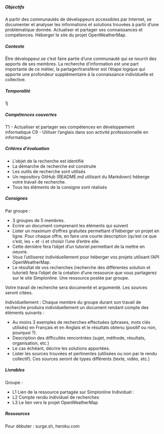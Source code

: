 ##### Objectifs
A partir des communautés de développeurs accessibles par Internet, se documenter et analyser les informations et solutions trouvées à partir d’une problématique donnée. Actualiser et partager ses connaissances et compétences. 
Héberger le site du projet OpenWeatherMap.

##### Contexte
Être développeur.se c’est faire partie d’une communauté qui se nourrit des apports de ses membres. La recherche d’information est une part importante de ce métier, la partager/transférer est l’étape logique qui apporte une profondeur supplémentaire à la connaissance individuelle et collective.

##### Temporalité
1j

##### Compétences couvertes
T1 - Actualiser et partager ses compétences en développement informatique
C9 - Utiliser l’anglais dans son activité professionnelle en informatique 

##### Critères d’évaluation
- L’objet de la recherche est identifié
- La démarche de recherche est construite
- Les outils de recherche sont utilisés
- Un repository GitHub (README.md utilisant du Markdown) héberge votre travail de recherche.
- Tous les éléments de la consigne sont réalisés

##### Consignes
Par groupe :
- 3 groupes de 5 membres.
- Ecrire un document comprenant les éléments qui suivent 
- Lister un maximum d’offres gratuites permettant d’héberger un projet en ligne. Pour chaque offre, en faire une courte description (qu’est ce que c’est, les + et -) et choisir l’une d’entre elle. 
- Cette dernière fera l’objet d’un tutoriel permettant de la mettre en oeuvre. 
- Vous l’utiliserez individuellement pour héberger vos projets utilisant l’API OpenWeatherMap.
- Le résultat de vos recherches (recherche des différentes solution et tutoriel) fera l’objet de la création d’une ressource que vous partagerez sur le site Simplonline. Une ressource postée par groupe.

Votre travail de recherche sera documenté et argumenté. Les sources seront citées.

Individuellement :
Chaque membre du groupe durant son travail de recherche produira individuellement un document rendant compte des éléments suivants :
- Au moins 3 exemples de recherches effectuées (phrases, mots clés utilisés) en Français et en Anglais et le résultats obtenu (positif ou non, pourquoi ?).
- Description des difficultés rencontrées (sujet, méthode, résultats, organisation, etc.)
- Le cas échéant, décrire les solutions apportées.
- Lister les sources trouvées et pertinentes (utilisées ou non par le rendu collectif). Ces sources seront de types différents (texte, vidéo, etc.)

##### Livrables
Groupe : 
- L1 Lien de la ressource partagée sur Simplonline
Individuel :  
- L2 Compte rendu individuel de recherches
- L3 Le lien vers le projet OpenWeatherMap

##### Ressources
Pour débuter : surge.sh, heroku.com
